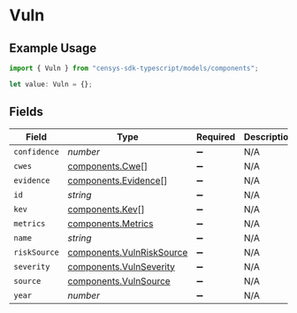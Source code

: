 # Vuln

## Example Usage

```typescript
import { Vuln } from "censys-sdk-typescript/models/components";

let value: Vuln = {};
```

## Fields

| Field                                                                  | Type                                                                   | Required                                                               | Description                                                            |
| ---------------------------------------------------------------------- | ---------------------------------------------------------------------- | ---------------------------------------------------------------------- | ---------------------------------------------------------------------- |
| `confidence`                                                           | *number*                                                               | :heavy_minus_sign:                                                     | N/A                                                                    |
| `cwes`                                                                 | [components.Cwe](../../models/components/cwe.md)[]                     | :heavy_minus_sign:                                                     | N/A                                                                    |
| `evidence`                                                             | [components.Evidence](../../models/components/evidence.md)[]           | :heavy_minus_sign:                                                     | N/A                                                                    |
| `id`                                                                   | *string*                                                               | :heavy_minus_sign:                                                     | N/A                                                                    |
| `kev`                                                                  | [components.Kev](../../models/components/kev.md)[]                     | :heavy_minus_sign:                                                     | N/A                                                                    |
| `metrics`                                                              | [components.Metrics](../../models/components/metrics.md)               | :heavy_minus_sign:                                                     | N/A                                                                    |
| `name`                                                                 | *string*                                                               | :heavy_minus_sign:                                                     | N/A                                                                    |
| `riskSource`                                                           | [components.VulnRiskSource](../../models/components/vulnrisksource.md) | :heavy_minus_sign:                                                     | N/A                                                                    |
| `severity`                                                             | [components.VulnSeverity](../../models/components/vulnseverity.md)     | :heavy_minus_sign:                                                     | N/A                                                                    |
| `source`                                                               | [components.VulnSource](../../models/components/vulnsource.md)         | :heavy_minus_sign:                                                     | N/A                                                                    |
| `year`                                                                 | *number*                                                               | :heavy_minus_sign:                                                     | N/A                                                                    |